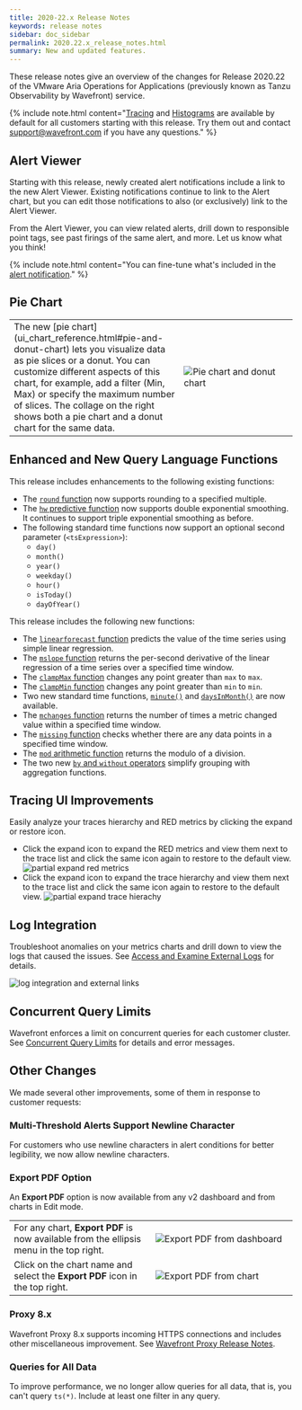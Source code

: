 ```yaml
---
title: 2020-22.x Release Notes
keywords: release notes
sidebar: doc_sidebar
permalink: 2020.22.x_release_notes.html
summary: New and updated features.
---
```


These release notes give an overview of the changes for Release 2020.22 of the VMware Aria Operations for Applications (previously known as Tanzu Observability by Wavefront) service.

{% include note.html content="[Tracing](tracing_basics.html) and [Histograms](proxies_histograms.html) are available by default for all customers starting with this release. Try them out and contact [support@wavefront.com](mailto:support@wavefront.com) if you have any questions." %}

## Alert Viewer

Starting with this release, newly created alert notifications include a link to the new Alert Viewer. Existing notifications continue to link to the Alert chart, but you can edit those notifications to also (or exclusively) link to the Alert Viewer.

From the Alert Viewer, you can view related alerts, drill down to responsible point tags, see past firings of the same alert, and more. Let us know what you think!


{% include note.html content="You can fine-tune what's included in the [alert notification](alerts_notifications.html)." %}

## Pie Chart

<table style="width: 100%;">
<tbody>
<tr>
<td width="60%" markdown="span">The new [pie chart](ui_chart_reference.html#pie-and-donut-chart) lets you visualize data as pie slices or a donut. You can customize different aspects of this chart, for example, add a filter (Min, Max) or specify the maximum number of slices. The collage on the right shows both a pie chart and a donut chart for the same data.
</td>
<td width="40%"><img src="/images/pie_chart.png" alt="Pie chart and donut chart"/>
</td>
</tr>
</tbody>
</table>

## Enhanced and New Query Language Functions

This release includes enhancements to the following existing functions:

* The [`round` function](ts_round.html) now supports rounding to a specified multiple.
* The [`hw` predictive function](ts_hw.html) now supports double exponential smoothing. It continues to support triple exponential smoothing as before.
* The following standard time functions now support an optional second parameter (`<tsExpression>`):
  - `day()`
  - `month()`
  - `year()`
  - `weekday()`
  - `hour()`
  - `isToday()`
  - `dayOfYear()`

This release includes the following new functions:

* The [`linearforecast` function](ts_linearforecast.html) predicts the value of the time series using simple linear regression.
* The [`mslope` function](ts_mslope.html) returns the per-second derivative of the linear regression of a time series over a specified time window.
* The [`clampMax` function](ts_clampmax.html) changes any point greater than `max` to `max`.
* The [`clampMin` function](ts_clampmax.html) changes any point greater than `min` to `min`.
* Two new standard time functions, [`minute()`](ts_minute.html) and [`daysInMonth()`](ts_daysInMonth.html) are now available.
* The [`mchanges` function](ts_mchanges.html) returns the number of times a metric changed value within a specified time window.
* The [`missing` function](ts_missing.html) checks whether there are any data points in a specified time window.
* The [`mod` arithmetic function](ts_mod.html) returns the modulo of a division.
* The two new [`by` and `without` operators](query_language_aggregate_functions.html#grouping-with-by-or-without) simplify grouping with aggregation functions.

## Tracing UI Improvements

Easily analyze your traces hierarchy and RED metrics by clicking the expand or restore icon.
  * Click the expand icon to expand the RED metrics and view them next to the trace list and click the same icon again to restore to the default view.
    ![partial expand red metrics](images/tracing_ui_partial_expand_red_metrics.png)
  * Click the expand icon to expand the trace hierarchy and view them next to the trace list and click the same icon again to restore to the default view.
    ![partial expand trace hierachy](images/tracing_ui_partial_expand_trace_hierarchy.png)

## Log Integration

Troubleshoot anomalies on your metrics charts and drill down to view the logs that caused the issues. See [Access and Examine External Logs](log_integration.html) for details.

![log integration and external links](images/log_integration_intro.png)

## Concurrent Query Limits

Wavefront enforces a limit on concurrent queries for each customer cluster. See [Concurrent Query Limits](wavefront_limits.html#concurrent-query-limits) for details and error messages.

## Other Changes

We made several other improvements, some of them in response to customer requests:

### Multi-Threshold Alerts Support Newline Character

For customers who use newline characters in alert conditions for better legibility, we now allow newline characters.

### Export PDF Option

An **Export PDF** option is now available from any v2 dashboard and from charts in Edit mode.

<table style="width: 100%;">
<tbody>
<tr>
<td width="50%">For any chart, <strong>Export PDF</strong> is now available from the ellipsis menu in the top right. </td>
<td width="50%"><img src="/images/export_pdf_dashboard.png" alt="Export PDF from dashboard"/> </td>
</tr>
<tr>
<td width="50%">Click on the chart name and select the <strong>Export PDF</strong> icon in the top right. </td>
<td width="50%"><img src="/images/export_pdf_chart.png" alt="Export PDF from chart"/></td>
</tr>
</tbody>
</table>

<!---
### Additions to ~query.*.scanned Internal Metrics

New internal metrics allow you to monitor histograms and spans. The result is the following:

<table style="width: 100%;">
<tbody>
<tr>
<td width="30%">~query.summaries_scanned</td>
<td width="70%">Per-second rate at which metrics are being queried from dashboards, alerts, charts or API calls.
</td>
</tr>
<tr>
<td width="30%">~query.spans_scanned</td>
<td width="70%">Per-second rate at which spans are being queried from dashboards, alerts, charts or API calls.
</td>
</tr>
<tr>
<td width="30%">~query.histograms_scanned</td>
<td width="70%">Per-second rate at which histograms are being queried from dashboards, alerts, charts or API calls.
</td>
</tr>
</tbody>
</table>
--->




### Proxy 8.x

Wavefront Proxy 8.x supports incoming HTTPS connections and includes other miscellaneous improvement. See [Wavefront Proxy Release Notes](proxies_versions.html).

### Queries for All Data

To improve performance, we no longer allow queries for all data, that is, you can't query `ts(*)`. Include at least one filter in any query.
